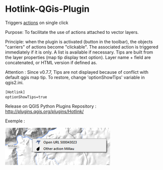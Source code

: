 Hotlink-QGis-Plugin 
===================

Triggers [actions](https://docs.qgis.org/3.16/en/docs/training_manual/create_vector_data/actions.html) on single click

Purpose: To facilitate the use of actions attached to vector layers.

Principle: when the plugin is activated (button in the toolbar), the objects "carriers" of actions become "clickable". The associated action is triggered immediately if it is only. A list is available if necessary.
Tips are built from the layer properties (map tip display text option). Layer name + field are concatenated, or HTML version if defined as.

Attention : Since v0.7.7, Tips are not displayed because of conflict with default qgis map tip. To restore, change 'optionShowTips' variable in qgis2.ini.

    [Hotlink]
    optionShowTips=true

Release on QGIS Python Plugins Repository : http://plugins.qgis.org/plugins/Hotlink/

Exemple :

![Exemple](./Hotlink/doc/combo.png)